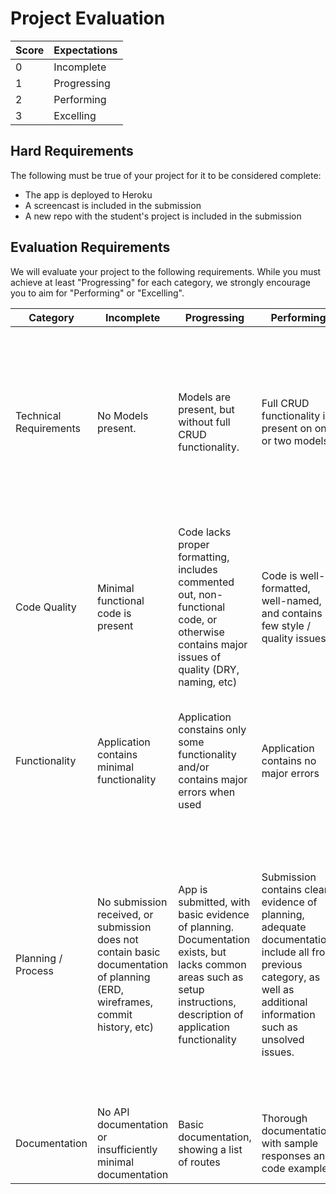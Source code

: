 # Project Evaluation

| Score | Expectations |
|   --- | ---          |
|     0 | Incomplete   |
|     1 | Progressing  |
|     2 | Performing   |
|     3 | Excelling    |

## Hard Requirements

The following must be true of your project for it to be considered complete:

- The app is deployed to Heroku
- A screencast is included in the submission
- A new repo with the student's project is included in the submission

## Evaluation Requirements

We will evaluate your project to the following requirements. While you must
achieve at least "Progressing" for each category, we strongly encourage you to
aim for "Performing" or "Excelling".

| Category                        | Incomplete                               | Progressing                              | Performing                               | Excelling                                |
| ------------------------------- | ---------------------------------------- | ---------------------------------------- | ---------------------------------------- | ---------------------------------------- |
| Technical Requirements          | No Models present. | Models are present, but without full CRUD functionality. | Full CRUD functionality is present on one or two models . | Includes many well-structured models, good test coverage, and advanced functionality such as authorization, 3rd-party API integration, or other technology not covered in class |
| Code Quality                    | Minimal functional code is present       | Code lacks proper formatting, includes commented out, non-functional code, or otherwise contains major issues of quality (DRY, naming, etc) | Code is well-formatted, well-named, and contains few style / quality issues | No major code quality issues, makes use of JS best practices appropriately, and follows techniques such as separation of concerns, abstraction, and encapsulation |
| Functionality    | Application contains minimal functionality | Application constains only some functionality and/or contains major errors when used | Application contains no major errors | App has advanced functionality that works with minimal errors, and may make use of advanced tools such as APIs, plugins, etc.  |
| Planning / Process | No submission received, or submission does not contain basic documentation of planning (ERD, wireframes, commit history, etc) | App is submitted, with basic evidence of planning. Documentation exists, but lacks common areas such as setup instructions, description of application functionality | Submission contains clear evidence of planning, adequate documentation, include all from previous category, as well as additional information such as unsolved issues. | Submission includes everything in previous category, as well as evidence of  planning tools, such as Trello or GitHub Projects, and incorporates workflows such as feature branching, code review, github issue / user story tracking, and justification of technical decisions. |
| Documentation | No API documentation or insufficiently minimal documentation | Basic documentation, showing a list of routes | Thorough documentation with sample responses and code examples |  Any form of automated documentation, like swagger or apidoc